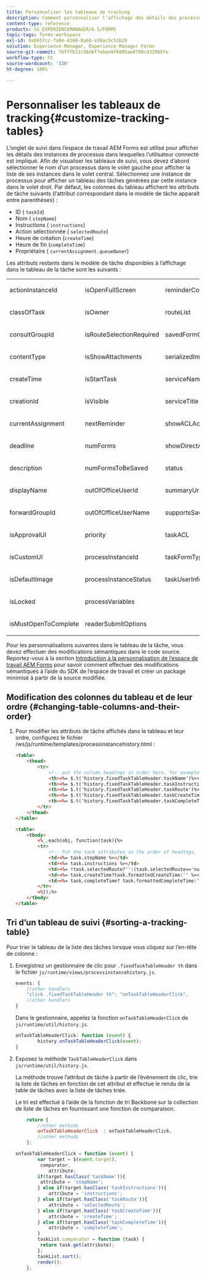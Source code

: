 ```yaml
---
title: Personnaliser les tableaux de tracking
description: Comment personnaliser l’affichage des détails des processus utilisateur dans le tableau des tâches affiché dans l’onglet de suivi de l’espace de travail AEM Forms.
content-type: reference
products: SG_EXPERIENCEMANAGER/6.5/FORMS
topic-tags: forms-workspace
exl-id: 9ab657cc-fa8e-4168-8a68-e38ac5c51b29
solution: Experience Manager, Experience Manager Forms
source-git-commit: 76fffb11c56dbf7ebee9f6805ae0799cd32985fe
workflow-type: ht
source-wordcount: '330'
ht-degree: 100%

---
```


# Personnaliser les tableaux de tracking{#customize-tracking-tables}

L’onglet de suivi dans l’espace de travail AEM Forms est utilisé pour afficher les détails des instances de processus dans lesquelles l’utilisateur connecté est impliqué. Afin de visualiser les tableaux de suivi, vous devez d’abord sélectionner le nom d’un processus dans le volet gauche pour afficher la liste de ses instances dans le volet central. Sélectionnez une instance de processus pour afficher un tableau des tâches générées par cette instance dans le volet droit. Par défaut, les colonnes du tableau affichent les attributs de tâche suivants (l’attribut correspondant dans le modèle de tâche apparaît entre parenthèses) :

* ID ( `taskId`)
* Nom ( `stepName`)
* Instructions ( `instructions`)
* Action sélectionnée ( `selectedRoute`)
* Heure de création (`createTime`)
* Heure de fin (`completeTime`)
* Propriétaire ( `currentAssignment.queueOwner`)

Les attributs restants dans le modèle de tâche disponibles à l’affichage dans le tableau de la tâche sont les suivants :

<table>
 <tbody>
  <tr>
   <td><p>actionInstanceId</p> </td>
   <td><p>isOpenFullScreen</p> </td>
   <td><p>reminderCount</p> </td>
  </tr>
  <tr>
   <td><p>classOfTask</p> </td>
   <td><p>isOwner</p> </td>
   <td><p>routeList</p> </td>
  </tr>
  <tr>
   <td><p>consultGroupId</p> </td>
   <td><p>isRouteSelectionRequired</p> </td>
   <td><p>savedFormCount</p> </td>
  </tr>
  <tr>
   <td><p>contentType</p> </td>
   <td><p>isShowAttachments</p> </td>
   <td><p>serializedImageTicket</p> </td>
  </tr>
  <tr>
   <td><p>createTime</p> </td>
   <td><p>isStartTask</p> </td>
   <td><p>serviceName</p> </td>
  </tr>
  <tr>
   <td><p>creationId</p> </td>
   <td><p>isVisible</p> </td>
   <td><p>serviceTitle</p> </td>
  </tr>
  <tr>
   <td><p>currentAssignment</p> </td>
   <td><p>nextReminder</p> </td>
   <td><p>showACLActions</p> </td>
  </tr>
  <tr>
   <td><p>deadline</p> </td>
   <td><p>numForms</p> </td>
   <td><p>showDirectActions</p> </td>
  </tr>
  <tr>
   <td><p>description</p> </td>
   <td><p>numFormsToBeSaved</p> </td>
   <td><p>status</p> </td>
  </tr>
  <tr>
   <td><p>displayName</p> </td>
   <td><p>outOfOfficeUserId</p> </td>
   <td><p>summaryUrl</p> </td>
  </tr>
  <tr>
   <td><p>forwardGroupId</p> </td>
   <td><p>outOfOfficeUserName</p> </td>
   <td><p>supportsSave</p> </td>
  </tr>
  <tr>
   <td><p>isApprovalUI</p> </td>
   <td><p>priority</p> </td>
   <td><p>taskACL</p> </td>
  </tr>
  <tr>
   <td><p>isCustomUI</p> </td>
   <td><p>processInstanceId</p> </td>
   <td><p>taskFormType</p> </td>
  </tr>
  <tr>
   <td><p>isDefaultImage</p> </td>
   <td><p>processInstanceStatus</p> </td>
   <td><p>taskUserInfo</p> </td>
  </tr>
  <tr>
   <td><p>isLocked</p> </td>
   <td><p>processVariables</p> </td>
   <td> </td>
  </tr>
  <tr>
   <td><p>isMustOpenToComplete</p> </td>
   <td><p>readerSubmitOptions</p> </td>
   <td> </td>
  </tr>
 </tbody>
</table>

Pour les personnalisations suivantes dans le tableau de la tâche, vous devez effectuer des modifications sémantiques dans le code source. Reportez-vous à la section [Introduction à la personnalisation de l’espace de travail AEM Forms](/help/forms/using/introduction-customizing-html-workspace.md) pour savoir comment effectuer des modifications sémantiques à l’aide du SDK de l’espace de travail et créer un package minimisé à partir de la source modifiée.

## Modification des colonnes du tableau et de leur ordre {#changing-table-columns-and-their-order}

1. Pour modifier les attributs de tâche affichés dans le tableau et leur ordre, configurez le fichier /ws/js/runtime/templates/processinstancehistory.html :

   ```html
   <table>
       <thead>
           <tr>
               <!-- put the column headings in order here, for example-->
               <th><%= $.t('history.fixedTaskTableHeader.taskName')%></th>
               <th><%= $.t('history.fixedTaskTableHeader.taskInstructions')%></th>
               <th><%= $.t('history.fixedTaskTableHeader.taskRoute')%></th>
               <th><%= $.t('history.fixedTaskTableHeader.taskCreateTime')%></th>
               <th><%= $.t('history.fixedTaskTableHeader.taskCompleteTime')%></th>
           </tr>
       </thead>
   </table>
   ```

   ```html
   <table>
       <tbody>
           <%_.each(obj, function(task){%>
           <tr>
               <!-- Put the task attributes in the order of headings, for example, -->
               <td><%= task.stepName %></td>
               <td><%= task.instructions %></td>
               <td><%= !task.selectedRoute?'':(task.selectedRoute=='null'?'Default':task.selectedRoute) %></td>
               <td><%= task.createTime?task.formattedCreateTime:'' %></td>
               <td><%= task.completeTime? task.formattedCompleteTime:'' %></td>
           </tr>
           <%});%>
       </tbody>
   </table>
   ```

## Tri d’un tableau de suivi {#sorting-a-tracking-table}

Pour trier le tableau de la liste des tâches lorsque vous cliquez sur l’en-tête de colonne :

1. Enregistrez un gestionnaire de clic pour `.fixedTaskTableHeader th` dans le fichier `js/runtime/views/processinstancehistory.js`.

   ```javascript
   events: {
       //other handlers
       "click .fixedTaskTableHeader th": "onTaskTableHeaderClick",
       //other handlers
   }
   ```

   Dans le gestionnaire, appelez la fonction `onTaskTableHeaderClick` de `js/runtime/util/history.js`.

   ```javascript
   onTaskTableHeaderClick: function (event) {
           history.onTaskTableHeaderClick(event);
   }
   ```

1. Exposez la méthode `TaskTableHeaderClick` dans `js/runtime/util/history.js`.

   La méthode trouve l’attribut de tâche à partir de l’événement de clic, trie la liste de tâches en fonction de cet attribut et effectue le rendu de la table de tâches avec la liste de tâches triée.

   Le tri est effectué à l’aide de la fonction de tri Backbone sur la collection de liste de tâches en fournissant une fonction de comparaison.

   ```javascript
       return {
           //other methods
           onTaskTableHeaderClick  : onTaskTableHeaderClick,
           //other methods
       };
   ```

   ```javascript
   onTaskTableHeaderClick = function (event) {
           var target = $(event.target),
            comparator,
               attribute;
           if(target.hasClass('taskName')){
            attribute = 'stepName';
           } else if(target.hasClass('taskInstructions')){
               attribute = 'instructions';
           } else if(target.hasClass('taskRoute')){
               attribute = 'selectedRoute';
           } else if(target.hasClass('taskCreateTime')){
               attribute = 'createTime';
           } else if(target.hasClass('taskCompleteTime')){
               attribute = 'completeTime';
           }
           taskList.comparator = function (task) {
            return task.get(attribute);
           };
           taskList.sort();
           render();
       };
   ```
